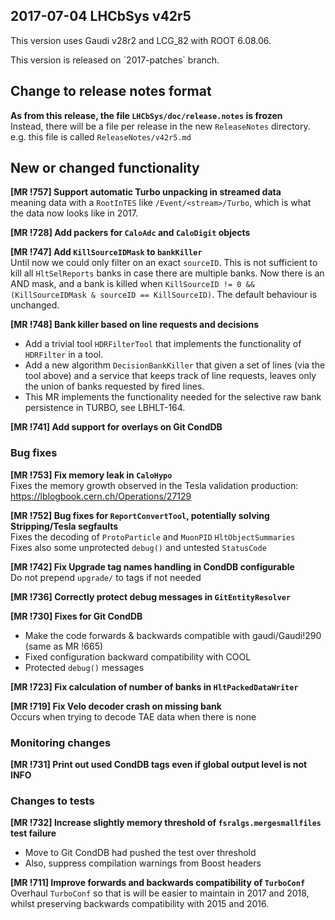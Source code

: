 2017-07-04 LHCbSys v42r5
---
This version uses Gaudi v28r2 and LCG_82 with ROOT 6.08.06.
<p>
This version is released on `2017-patches` branch. 

## Change to release notes format
**As from this release, the file `LHCbSys/doc/release.notes` is frozen**
<br>Instead, there will be a file per release in the new `ReleaseNotes` directory. e.g. this file is called `ReleaseNotes/v42r5.md`

## New or changed functionality
**[MR !757] Support automatic Turbo unpacking in streamed data**  
meaning data with a `RootInTES` like `/Event/<stream>/Turbo`, which is what the data now looks like in 2017.

**[MR !728] Add packers for `CaloAdc` and `CaloDigit` objects**

**[MR !747] Add `KillSourceIDMask` to `bankKiller`**  
Until now we could only filter on an exact `sourceID`. This is not sufficient to kill all `HltSelReports` banks in case there are multiple banks. Now there is an AND mask, and a bank is killed when `KillSourceID != 0 && (KillSourceIDMask & sourceID == KillSourceID)`. The default behaviour is unchanged.

**[MR !748] Bank killer based on line requests and decisions**  
- Add a trivial tool `HDRFilterTool` that implements the functionality of `HDRFilter` in a tool.  
- Add a new algorithm `DecisionBankKiller` that given a set of lines (via the tool above) and a service that keeps track of line requests, leaves only the union of banks requested by fired lines.  
- This MR implements the functionality needed for the selective raw bank persistence in TURBO, see LBHLT-164.

**[MR !741] Add support for overlays on Git CondDB**


### Bug fixes
**[MR !753] Fix memory leak in `CaloHypo`**  
Fixes the memory growth observed in the Tesla validation production: https://lblogbook.cern.ch/Operations/27129

**[MR !752] Bug fixes for `ReportConvertTool`, potentially solving Stripping/Tesla segfaults**  
Fixes the decoding of `ProtoParticle` and `MuonPID` `HltObjectSummaries`  
Fixes also some unprotected `debug()` and untested `StatusCode`

**[MR !742] Fix Upgrade tag names handling in CondDB configurable**  
Do not prepend `upgrade/` to tags if not needed

**[MR !736] Correctly protect debug messages in `GitEntityResolver`**

**[MR !730] Fixes for Git CondDB**   
- Make the code forwards & backwards compatible with gaudi/Gaudi!290 (same as MR !665)  
- Fixed configuration backward compatibility with COOL  
- Protected `debug()` messages

**[MR !723] Fix calculation of number of banks in `HltPackedDataWriter`**

**[MR !719] Fix Velo decoder crash on missing bank**  
Occurs when trying to decode TAE data when there is none


### Monitoring changes

**[MR !731] Print out used CondDB tags even if global output level is not INFO**

### Changes to tests

**[MR !732] Increase slightly memory threshold of `fsralgs.mergesmallfiles` test failure**  
- Move to Git CondDB had pushed the test over threshold  
- Also, suppress compilation warnings from Boost headers

**[MR !711] Improve forwards and backwards compatibility of `TurboConf`**  
Overhaul `TurboConf` so that is will be easier to maintain in 2017 and 2018, whilst preserving backwards compatibility with 2015 and 2016.